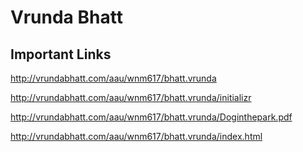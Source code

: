 # Vrunda Bhatt

## Important Links

http://vrundabhatt.com/aau/wnm617/bhatt.vrunda

http://vrundabhatt.com/aau/wnm617/bhatt.vrunda/initializr

http://vrundabhatt.com/aau/wnm617/bhatt.vrunda/Doginthepark.pdf

http://vrundabhatt.com/aau/wnm617/bhatt.vrunda/index.html
